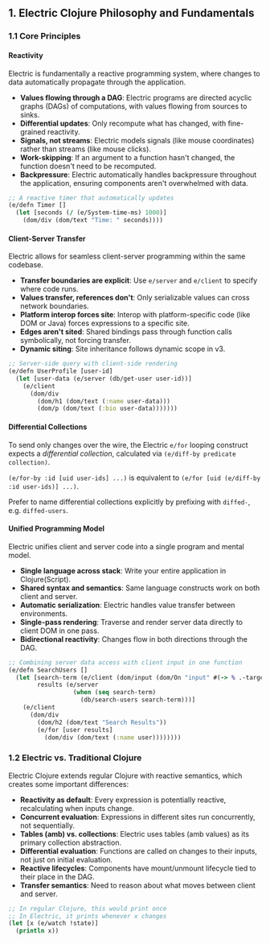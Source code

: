 ## 1. Electric Clojure Philosophy and Fundamentals

### 1.1 Core Principles

#### Reactivity

Electric is fundamentally a reactive programming system, where changes to data automatically propagate through the application.

- **Values flowing through a DAG**: Electric programs are directed acyclic graphs (DAGs) of computations, with values flowing from sources to sinks.
- **Differential updates**: Only recompute what has changed, with fine-grained reactivity.
- **Signals, not streams**: Electric models signals (like mouse coordinates) rather than streams (like mouse clicks).
- **Work-skipping**: If an argument to a function hasn't changed, the function doesn't need to be recomputed.
- **Backpressure**: Electric automatically handles backpressure throughout the application, ensuring components aren't overwhelmed with data.

```clojure
;; A reactive timer that automatically updates
(e/defn Timer []
  (let [seconds (/ (e/System-time-ms) 1000)]
    (dom/div (dom/text "Time: " seconds))))
```

#### Client-Server Transfer

Electric allows for seamless client-server programming within the same codebase.

- **Transfer boundaries are explicit**: Use `e/server` and `e/client` to specify where code runs.
- **Values transfer, references don't**: Only serializable values can cross network boundaries.
- **Platform interop forces site**: Interop with platform-specific code (like DOM or Java) forces expressions to a specific site.
- **Edges aren't sited**: Shared bindings pass through function calls symbolically, not forcing transfer.
- **Dynamic siting**: Site inheritance follows dynamic scope in v3.

```clojure
;; Server-side query with client-side rendering
(e/defn UserProfile [user-id]
  (let [user-data (e/server (db/get-user user-id))]
    (e/client
      (dom/div
        (dom/h1 (dom/text (:name user-data)))
        (dom/p (dom/text (:bio user-data)))))))
```

#### Differential Collections

To send only changes over the wire, the Electric `e/for` looping construct expects a *differential collection*, calculated via `(e/diff-by predicate collection)`.

`(e/for-by :id [uid user-ids] ...)` is equivalent to `(e/for [uid (e/diff-by :id user-ids)] ...)`.

Prefer to name differential collections explicitly by prefixing with `diffed-`, e.g. `diffed-users`. 

#### Unified Programming Model

Electric unifies client and server code into a single program and mental model.

- **Single language across stack**: Write your entire application in Clojure(Script).
- **Shared syntax and semantics**: Same language constructs work on both client and server.
- **Automatic serialization**: Electric handles value transfer between environments.
- **Single-pass rendering**: Traverse and render server data directly to client DOM in one pass.
- **Bidirectional reactivity**: Changes flow in both directions through the DAG.

```clojure
;; Combining server data access with client input in one function
(e/defn SearchUsers []
  (let [search-term (e/client (dom/input (dom/On "input" #(-> % .-target .-value) "")))
        results (e/server 
                  (when (seq search-term)
                    (db/search-users search-term)))]
    (e/client
      (dom/div
        (dom/h2 (dom/text "Search Results"))
        (e/for [user results]
          (dom/div (dom/text (:name user))))))))
```

### 1.2 Electric vs. Traditional Clojure

Electric Clojure extends regular Clojure with reactive semantics, which creates some important differences:

- **Reactivity as default**: Every expression is potentially reactive, recalculating when inputs change.
- **Concurrent evaluation**: Expressions in different sites run concurrently, not sequentially.
- **Tables (amb) vs. collections**: Electric uses tables (amb values) as its primary collection abstraction.
- **Differential evaluation**: Functions are called on changes to their inputs, not just on initial evaluation.
- **Reactive lifecycles**: Components have mount/unmount lifecycle tied to their place in the DAG.
- **Transfer semantics**: Need to reason about what moves between client and server.

```clojure
;; In regular Clojure, this would print once
;; In Electric, it prints whenever x changes
(let [x (e/watch !state)]
  (println x))
```

